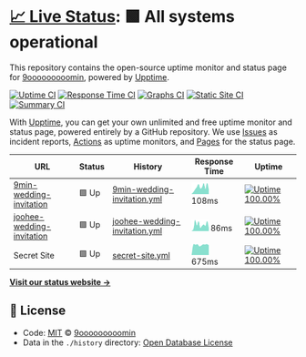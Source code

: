 # [📈 Live Status](https://demo.upptime.js.org): <!--live status--> **🟩 All systems operational**

This repository contains the open-source uptime monitor and status page for [9ooooooooomin](https://9min.github.io/upptime), powered by [Upptime](https://github.com/upptime/upptime).

[![Uptime CI](https://github.com/koj-co/upptime/workflows/Uptime%20CI/badge.svg)](https://github.com/koj-co/upptime/actions?query=workflow%3A%22Uptime+CI%22)
[![Response Time CI](https://github.com/koj-co/upptime/workflows/Response%20Time%20CI/badge.svg)](https://github.com/koj-co/upptime/actions?query=workflow%3A%22Response+Time+CI%22)
[![Graphs CI](https://github.com/koj-co/upptime/workflows/Graphs%20CI/badge.svg)](https://github.com/koj-co/upptime/actions?query=workflow%3A%22Graphs+CI%22)
[![Static Site CI](https://github.com/koj-co/upptime/workflows/Static%20Site%20CI/badge.svg)](https://github.com/koj-co/upptime/actions?query=workflow%3A%22Static+Site+CI%22)
[![Summary CI](https://github.com/koj-co/upptime/workflows/Summary%20CI/badge.svg)](https://github.com/koj-co/upptime/actions?query=workflow%3A%22Summary+CI%22)

With [Upptime](https://upptime.js.org), you can get your own unlimited and free uptime monitor and status page, powered entirely by a GitHub repository. We use [Issues](https://github.com/9min/upptime/issues) as incident reports, [Actions](https://github.com/9min/upptime/actions) as uptime monitors, and [Pages](https://demo.upptime.js.org) for the status page.

<!--start: status pages-->
<!-- This summary is generated by Upptime (https://github.com/upptime/upptime) -->
<!-- Do not edit this manually, your changes will be overwritten -->

| URL                                                                           | Status | History                                                                                                               | Response Time                                                                                 | Uptime                                                                                                                                                                                                                                       |
| ----------------------------------------------------------------------------- | ------ | --------------------------------------------------------------------------------------------------------------------- | --------------------------------------------------------------------------------------------- | -------------------------------------------------------------------------------------------------------------------------------------------------------------------------------------------------------------------------------------------- |
| [9min-wedding-invitation](https://9min.github.io/wedding-invitation/)         | 🟩 Up  | [9min-wedding-invitation.yml](https://github.com/9min/upptime/commits/master/history/9min-wedding-invitation.yml)     | <img alt="Response time graph" src="./graphs/9min-wedding-invitation.png" height="20"> 108ms  | [![Uptime 100.00%](https://img.shields.io/endpoint?url=https%3A%2F%2Fraw.githubusercontent.com%2F9min%2Fupptime%2Fmaster%2Fapi%2F9min-wedding-invitation%2Fuptime.json)](https://9min.github.io/upptime/history/9min-wedding-invitation)     |
| [joohee-wedding-invitation](https://joohee0928.github.io/wedding-invitation/) | 🟩 Up  | [joohee-wedding-invitation.yml](https://github.com/9min/upptime/commits/master/history/joohee-wedding-invitation.yml) | <img alt="Response time graph" src="./graphs/joohee-wedding-invitation.png" height="20"> 86ms | [![Uptime 100.00%](https://img.shields.io/endpoint?url=https%3A%2F%2Fraw.githubusercontent.com%2F9min%2Fupptime%2Fmaster%2Fapi%2Fjoohee-wedding-invitation%2Fuptime.json)](https://9min.github.io/upptime/history/joohee-wedding-invitation) |
| Secret Site                                                                   | 🟩 Up  | [secret-site.yml](https://github.com/9min/upptime/commits/master/history/secret-site.yml)                             | <img alt="Response time graph" src="./graphs/secret-site.png" height="20"> 675ms              | [![Uptime 100.00%](https://img.shields.io/endpoint?url=https%3A%2F%2Fraw.githubusercontent.com%2F9min%2Fupptime%2Fmaster%2Fapi%2Fsecret-site%2Fuptime.json)](https://9min.github.io/upptime/history/secret-site)                             |

<!--end: status pages-->

[**Visit our status website →**](https://9min.github.io/upptime)

## 📄 License

- Code: [MIT](./LICENSE) © [9ooooooooomin](https://9min.github.io/upptime)
- Data in the `./history` directory: [Open Database License](https://opendatacommons.org/licenses/odbl/1-0/)
